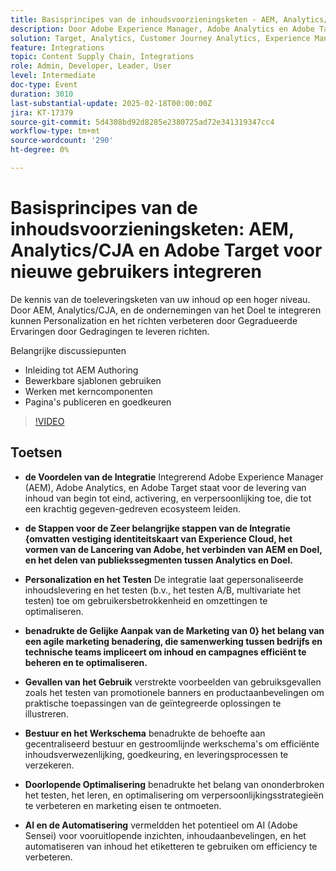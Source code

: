 ```yaml
---
title: Basisprincipes van de inhoudsvoorzieningsketen - AEM, Analytics/CJA en Adobe Target voor nieuwe gebruikers integreren
description: Door Adobe Experience Manager, Adobe Analytics en Adobe Target te integreren, stroomlijnt u de levering, personalisatie en tests van content, waardoor een flexibele marketingaanpak wordt bevorderd en de content voortdurend wordt geoptimaliseerd via door AI aangestuurde inzichten en automatisering.
solution: Target, Analytics, Customer Journey Analytics, Experience Manager
feature: Integrations
topic: Content Supply Chain, Integrations
role: Admin, Developer, Leader, User
level: Intermediate
doc-type: Event
duration: 3010
last-substantial-update: 2025-02-18T00:00:00Z
jira: KT-17379
source-git-commit: 5d4308bd92d8285e2380725ad72e341319347cc4
workflow-type: tm+mt
source-wordcount: '290'
ht-degree: 0%

---
```



# Basisprincipes van de inhoudsvoorzieningsketen: AEM, Analytics/CJA en Adobe Target voor nieuwe gebruikers integreren

De kennis van de toeleveringsketen van uw inhoud op een hoger niveau. Door AEM, Analytics/CJA, en de ondernemingen van het Doel te integreren kunnen Personalization en het richten verbeteren door Gegradueerde Ervaringen door Gedragingen te leveren richten.

Belangrijke discussiepunten

* Inleiding tot AEM Authoring
* Bewerkbare sjablonen gebruiken
* Werken met kerncomponenten
* Pagina&#39;s publiceren en goedkeuren

>[!VIDEO](https://video.tv.adobe.com/v/3444459/?learn=on&enablevpops)

## Toetsen

* **de Voordelen van de Integratie** Integrerend Adobe Experience Manager (AEM), Adobe Analytics, en Adobe Target staat voor de levering van inhoud van begin tot eind, activering, en verpersoonlijking toe, die tot een krachtig gegeven-gedreven ecosysteem leiden. &#x200B;

* **de Stappen voor de Zeer belangrijke stappen van de Integratie &lbrace;omvatten vestiging identiteitskaart van Experience Cloud, het vormen van de Lancering van Adobe, het verbinden van AEM en Doel, en het delen van publiekssegmenten tussen Analytics en Doel.**

* **Personalization en het Testen** De integratie laat gepersonaliseerde inhoudslevering en het testen (b.v., het testen A/B, multivariate het testen) toe om gebruikersbetrokkenheid en omzettingen te optimaliseren.

* **benadrukte de Gelijke Aanpak van de Marketing van 0&rbrace; het belang van een agile marketing benadering, die samenwerking tussen bedrijfs en technische teams impliceert om inhoud en campagnes efficiënt te beheren en te optimaliseren.**

* **Gevallen van het Gebruik** verstrekte voorbeelden van gebruiksgevallen zoals het testen van promotionele banners en productaanbevelingen om praktische toepassingen van de geïntegreerde oplossingen te illustreren.

* **Bestuur en het Werkschema** benadrukte de behoefte aan gecentraliseerd bestuur en gestroomlijnde werkschema&#39;s om efficiënte inhoudsverwezenlijking, goedkeuring, en leveringsprocessen te verzekeren.

* **Doorlopende Optimalisering** benadrukte het belang van ononderbroken het testen, het leren, en optimalisering om verpersoonlijkingsstrategieën te verbeteren en marketing eisen te ontmoeten.

* **AI en de Automatisering** vermeldden het potentieel om AI (Adobe Sensei) voor vooruitlopende inzichten, inhoudaanbevelingen, en het automatiseren van inhoud het etiketteren te gebruiken om efficiency te verbeteren.
